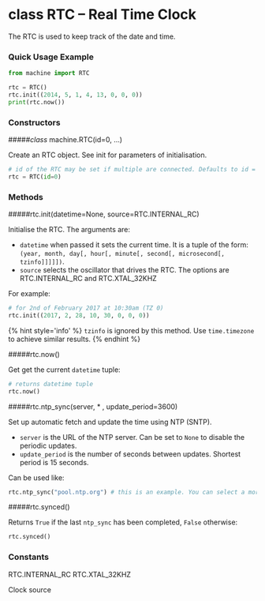 # class RTC – Real Time Clock

The RTC is used to keep track of the date and time.

### Quick Usage Example

```python
from machine import RTC

rtc = RTC()
rtc.init((2014, 5, 1, 4, 13, 0, 0, 0))
print(rtc.now())
```

### Constructors

#####<class><i>class</i> machine.RTC(id=0, ...)</class>

Create an RTC object. See init for parameters of initialisation.

```python
# id of the RTC may be set if multiple are connected. Defaults to id = 0.
rtc = RTC(id=0)
```

### Methods

#####<function>rtc.init(datetime=None, source=RTC.INTERNAL_RC)</function>

Initialise the RTC. The arguments are:

- `datetime` when passed it sets the current time. It is a tuple of the form: ``(year, month, day[, hour[, minute[, second[, microsecond[, tzinfo]]]]])``.
- `source` selects the oscillator that drives the RTC. The options are <constant>RTC.INTERNAL_RC</constant> and <constant>RTC.XTAL_32KHZ</constant>

For example:

```python
# for 2nd of February 2017 at 10:30am (TZ 0)
rtc.init((2017, 2, 28, 10, 30, 0, 0, 0))
```

{% hint style='info' %}
`tzinfo` is ignored by this method. Use `time.timezone` to achieve similar results.
{% endhint %}

#####<function>rtc.now()</function>

Get get the current `datetime` tuple:

```python
# returns datetime tuple
rtc.now()
```

#####<function>rtc.ntp_sync(server, * , update_period=3600)</function>

Set up automatic fetch and update the time using NTP (SNTP).

- `server` is the URL of the NTP server. Can be set to `None` to disable the periodic updates.
- `update_period` is the number of seconds between updates. Shortest period is 15 seconds.

Can be used like:

```python
rtc.ntp_sync("pool.ntp.org") # this is an example. You can select a more specific server according to your geographical location
```

#####<function>rtc.synced()</function>

Returns `True` if the last `ntp_sync` has been completed, `False` otherwise:

```python
rtc.synced()
```

### Constants
<constant>RTC.INTERNAL_RC</constant> <constant>RTC.XTAL_32KHZ</constant>

Clock source
